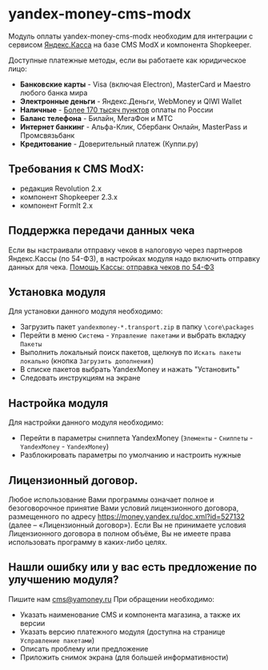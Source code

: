 # yandex-money-cms-modx

Модуль оплаты yandex-money-cms-modx необходим для интеграции с сервисом [Яндекс.Касса](http://kassa.yandex.ru/) на базе CMS ModX и компонента Shopkeeper. 

Доступные платежные методы, если вы работаете как юридическое лицо:
* **Банковские карты** -  Visa (включая Electron), MasterCard и Maestro любого банка мира
* **Электронные деньги** - Яндекс.Деньги, WebMoney и QIWI Wallet
* **Наличные** - [Более 170 тысяч пунктов](https://money.yandex.ru/pay/doc.xml?id=526209) оплаты по России
* **Баланс телефона** - Билайн, МегаФон и МТС
* **Интернет банкинг** - Альфа-Клик, Сбербанк Онлайн, MasterPass и Промсвязьбанк
* **Кредитование** - Доверительный платеж (Куппи.ру)

## Требования к CMS ModX:
* редакция Revolution 2.x
* компонент Shopkeeper 2.3.x
* компонент FormIt 2.x

## Поддержка передачи данных чека
Если вы настраивали отправку чеков в налоговую через партнеров Яндекс.Кассы (по 54-ФЗ), в настройках модуля надо включить отправку данных для чека.
[Помощь Кассы: отправка чеков по 54-ФЗ](https://yandex.ru/support/checkout/payments/tax-sync.html)

## Установка модуля
Для установки данного модуля необходимо:
* Загрузить пакет `yandexmoney-*.transport.zip` в папку `\core\packages`
* Перейти в меню `Система` - `Управление пакетами` и выбрать вкладку `Пакеты`
* Выполнить локальный поиск пакетов, щелкнув по `Искать пакеты локально` (кнопка `Загрузить дополнения`)
* В списке пакетов выбрать YandexMoney и нажать "Установить"
* Следовать инструкциям на экране

## Настройка модуля
Для настройки данного модуля необходимо:
* Перейти в параметры сниппета YandexMoney (`Элементы` - `Сниппеты` - `YandexMoney` - `YandexMoney`)
* Разблокировать параметры по умолчанию и настроить нужные

## Лицензионный договор.
Любое использование Вами программы означает полное и безоговорочное принятие Вами условий лицензионного договора, размещенного по адресу https://money.yandex.ru/doc.xml?id=527132 (далее – «Лицензионный договор»). 
Если Вы не принимаете условия Лицензионного договора в полном объёме, Вы не имеете права использовать программу в каких-либо целях.

## Нашли ошибку или у вас есть предложение по улучшению модуля?
Пишите нам cms@yamoney.ru
При обращении необходимо:
* Указать наименование CMS и компонента магазина, а также их версии
* Указать версию платежного модуля (доступна на странице `Усправление пакетами`)
* Описать проблему или предложение
* Приложить снимок экрана (для большей информативности)
